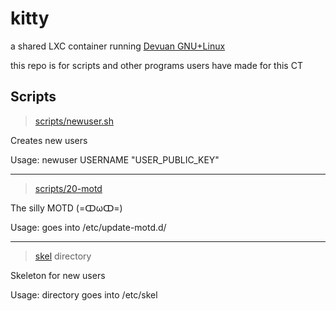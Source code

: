kitty
=====
a shared LXC container running [Devuan GNU+Linux](https://dev-one.org)

this repo is for scripts and other programs users have made for this CT


Scripts
-------

> [scripts/newuser.sh](scripts/newuser.sh)

Creates new users

Usage: newuser USERNAME "USER_PUBLIC_KEY"
***
> [scripts/20-motd](scripts/20-motd)

The silly MOTD (=ↀωↀ=) 

Usage: goes into /etc/update-motd.d/

***
> [skel](skel) directory

Skeleton for new users

Usage: directory goes into /etc/skel